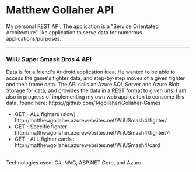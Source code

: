 <h1>
Matthew Gollaher API
</h1>

My personal REST API. The application is a "Service Orientated Architecture" like application to serve data for numerous applications/purposes. 

<hr/>
<h3>WiiU Super Smash Bros 4 API</h3>
Data is for a friend's Android application idea. He wanted to be able to access the game's fighter data, and step-by-step moves of a given fighter and their frame data. The API calls an Azure SQL Server and Azure Blob Storage for data, and provides the data in a REST format to given urls. I am also in progress of implementing my own web applicaiton to consume this data, found here: https://github.com/14gollaher/Gollaher-Games

<br/>

<ul>
  <li>
  GET - ALL fighters (slow) : http://matthewgollaher.azurewebsites.net/WiiUSmash4/fighter/
  </li>
  <li>
  GET - Specific fighter    : http://matthewgollaher.azurewebsites.net/WiiUSmash4/fighter/4
  </li>
  <li>
  GET - ALL fighter cards   : http://matthewgollaher.azurewebsites.net/WiiUSmash4/card
  </li>
</ul>

<br/>
Technologies used: C#, MVC, ASP.NET Core, and Azure.



